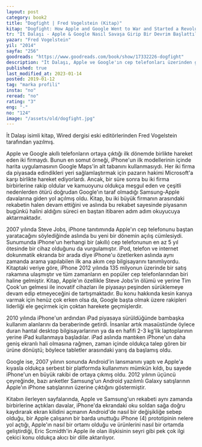 ```yaml
---
layout: post  
category: book2  
title: "Dogfight | Fred Vogelstein (Kitap)"  
kitap: "Dogfight: How Apple and Google Went to War and Started a Revolution"  
tr: "İt Dalaşı - Apple & Google Nasıl Savaşa Girip Bir Devrim Başlattılar?"  
yazar: "Fred Vogelstein"  
yil: "2014"  
sayfa: "256"  
goodreads: "https://www.goodreads.com/book/show/17332226-dogfight"
description: "İt Dalaşı, Apple ve Google'ın cep telefonları üzerinden giriştikleri savaşı ve aralarındaki rekabeti anlatıyor."
published: true
last_modified_at: 2023-01-14
posted: 2019-01-12
tag: "marka profili"
insta: "no"
reread: "no"
rating: "3"
eng: "-"
no: "124"
image: "/assets/old/dogfight.jpg"
---
```


İt Dalaşı isimli kitap, Wired dergisi eski editörlerinden Fred Vogelstein tarafından yazılmış.  

Apple ve Google akıllı telefonların ortaya çıktığı ilk dönemde birlikte hareket eden iki firmaydı. Bunun en somut örneği, iPhone'un ilk modellerinin içinde harita uygulamasının Google Maps'in alt tabanını kullanmasıydı. Her iki firma da piyasada edindikleri yeri sağlamlaştırmak için pazarın hakimi Microsoft'a karşı birlikte hareket ediyorlardı. Ancak, bir süre sonra bu iki firma birbirlerine rakip oldular ve kamuoyunu oldukça meşgul eden ve çeşitli nedenlerden ötürü doğrudan Google'ın taraf olmadığı Samsung-Apple davalarına giden yol açılmış oldu. Kitap, bu iki büyük firmanın arasındaki rekabetin halen devam ettiğini ve aslında bu rekabet sayesinde piyasanın bugünkü halini aldığını süreci en baştan itibaren adım adım okuyucuya aktarmaktadır.  
  
2007 yılında Steve Jobs, iPhone tanıtımında Apple'ın cep telefonunu baştan yaratacağını söylediğinde aslında bu yeni bir dönemin açılış cümlesiydi. Sunumunda iPhone'un herhangi bir (akıllı) cep telefonunun en az 5 yıl ötesinde bir cihaz olduğunu da vurgulamıştır. iPod, telefon ve internet dokunmatik ekranda bir arada diye iPhone'u özetlerken aslında aynı zamanda arama yapılabilen ilk ana akım cep bilgisayarını tanımlıyordu. Kitaptaki veriye göre, iPhone 2012 yılında 135 milyonun üzerinde bir satış rakamına ulaşmıştır ve tüm zamanların en popüler cep telefonlarından biri haline gelmiştir. Kitap, Apple'ın özellikle Steve Jobs'in ölümü ve yerine Tim Çook'un gelmesi ile inovatif cihazları ile piyasayı peşinden sürüklemeye devam edip etmeyeceğini de tartışmaktadır. Bu konu hakkında kesin kanıya varmak için henüz çok erken olsa da, Google başta olmak üzere rakipleri liderliği ele geçirmek için çoktan harekete geçmişlerdir.  
  
2010 yılında iPhone'un ardından iPad piyasaya sürüldüğünde bambaşka kullanım alanlarını da beraberinde getirdi. İnsanlar artık masaüstünde öylece duran hantal desktop bilgisayarlarının ya da en hafifi 2-3 kg'lik laptoplarının yerine iPad kullanmaya başladılar. iPad aslında mantıken iPhone'un daha geniş ekranlı hali olmasına rağmen, zaman içinde oldukça talep gören bir ürüne dönüştü; böylece tabletler arasındaki yarış da başlamış oldu.  
  
Google ise, 2007 yılının sonunda Android'in lansmanını yaptı ve Apple'a kıyasla oldukça serbest bir platformda kullanımını mümkün kıldı, bu sayede iPhone'un en büyük rakibi de ortaya çıkmış oldu. 2012 yılının üçüncü çeyreğinde, bazı anketler Samsung'un Android yazılımlı Galaxy satışlarının Apple'ın iPhone satışlarının üzerine çıktığını göstermiştir.  
  
Kitabın ilerleyen sayfalarında, Apple ve Samsung'un rekabeti aynı zamanda birbirlerine açtıkları davalar, iPhone'da ekrandaki oku soldan sağa doğru kaydırarak ekran kilidini açmanın Android'de nasıl bir değişikliğe sebep olduğu, bir Apple çalışanın bir barda unuttuğu iPhone (4) prototipinin nelere yol açtığı, Apple'ın nasıl bir ortamı olduğu ve ürünlerini nasıl bir ortamda geliştirdiği, Eric Scmidth'in Apple ile olan ilişkisinin seyri gibi pek çok ilgi çekici konu oldukça akıcı bir dille aktarılıyor.  
    
	
	
